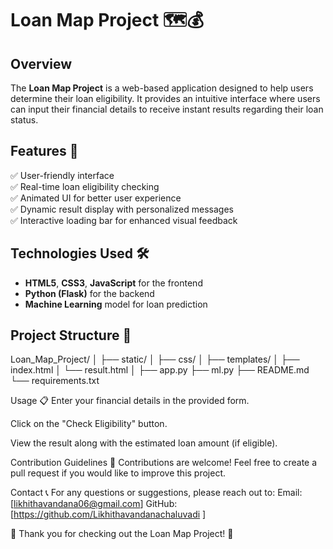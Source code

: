 # Loan Map Project 🗺️💰

## Overview
The **Loan Map Project** is a web-based application designed to help users determine their loan eligibility. It provides an intuitive interface where users can input their financial details to receive instant results regarding their loan status.

## Features 🚀
✅ User-friendly interface  
✅ Real-time loan eligibility checking  
✅ Animated UI for better user experience  
✅ Dynamic result display with personalized messages  
✅ Interactive loading bar for enhanced visual feedback  

## Technologies Used 🛠️
- **HTML5**, **CSS3**, **JavaScript** for the frontend  
- **Python (Flask)** for the backend  
- **Machine Learning** model for loan prediction  

## Project Structure 📂
Loan_Map_Project/ │ ├── static/ │ ├── css/ │ ├── templates/ │ ├── index.html │ └── result.html │ ├── app.py ├── ml.py ├── README.md └── requirements.txt

Usage 📋
Enter your financial details in the provided form.

Click on the "Check Eligibility" button.

View the result along with the estimated loan amount (if eligible).

Contribution Guidelines 🤝
Contributions are welcome! Feel free to create a pull request if you would like to improve this project.

Contact 📞
For any questions or suggestions, please reach out to:
Email: [likhithavandana06@gmail.com]
GitHub: [https://github.com/Likhithavandanachaluvadi
]

🌟 Thank you for checking out the Loan Map Project! 🌟
